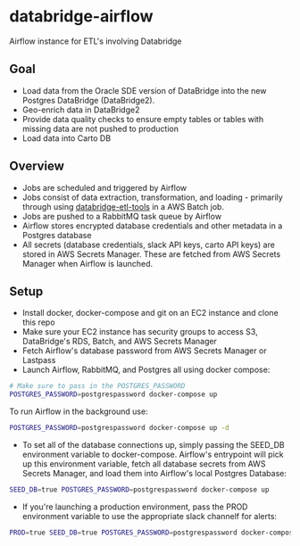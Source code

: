 # databridge-airflow
Airflow instance for ETL's involving Databridge

## Goal
- Load data from the Oracle SDE version of DataBridge into the new Postgres DataBridge (DataBridge2).
- Geo-enrich data in DataBridge2
- Provide data quality checks to ensure empty tables or tables with missing data are not pushed to production
- Load data into Carto DB

## Overview
- Jobs are scheduled and triggered by Airflow
- Jobs consist of data extraction, transformation, and loading - primarily through using [databridge-etl-tools](https://github.com/CityOfPhiladelphia/databridge-etl-tools) in a AWS Batch job.
- Jobs are pushed to a RabbitMQ task queue by Airflow
- Airflow stores encrypted database credentials and other metadata in a Postgres database
- All secrets (database credentials, slack API keys, carto API keys) are stored in AWS Secrets Manager. These are fetched from AWS Secrets Manager when Airflow is launched.

## Setup
- Install docker, docker-compose and git on an EC2 instance and clone this repo
- Make sure your EC2 instance has security groups to access S3, DataBridge's RDS, Batch, and AWS Secrets Manager
- Fetch Airflow's database password from AWS Secrets Manager or Lastpass
- Launch Airflow, RabbitMQ, and Postgres all using docker compose:
```bash
# Make sure to pass in the POSTGRES_PASSWORD
POSTGRES_PASSWORD=postgrespassword docker-compose up
```

To run Airflow in the background use:
```bash
POSTGRES_PASSWORD=postgrespassword docker-compose up -d
```
- To set all of the database connections up, simply passing the SEED_DB environment variable to docker-compose. Airflow's entrypoint will pick up this environment variable, fetch all database secrets from AWS Secrets Manager, and load them into Airflow's local Postgres Database: 
```bash
SEED_DB=true POSTGRES_PASSWORD=postgrespassword docker-compose up
```

- If you're launching a production environment, pass the PROD environment variable to use the appropriate slack channelf for alerts:
```bash
PROD=true SEED_DB=true POSTGRES_PASSWORD=postgrespassword docker-compose up
```